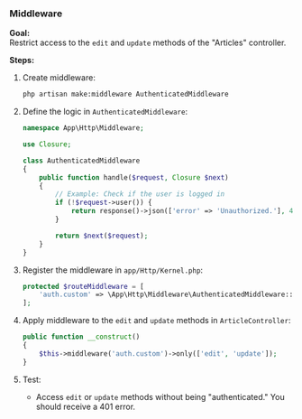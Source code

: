 ### **Middleware**

**Goal:**  
Restrict access to the `edit` and `update` methods of the "Articles" controller.

**Steps:**

1. Create middleware:
   ```bash
   php artisan make:middleware AuthenticatedMiddleware
   ```

2. Define the logic in `AuthenticatedMiddleware`:
   ```php
   namespace App\Http\Middleware;

   use Closure;

   class AuthenticatedMiddleware
   {
       public function handle($request, Closure $next)
       {
           // Example: Check if the user is logged in
           if (!$request->user()) {
               return response()->json(['error' => 'Unauthorized.'], 401);
           }

           return $next($request);
       }
   }
   ```

3. Register the middleware in `app/Http/Kernel.php`:
   ```php
   protected $routeMiddleware = [
       'auth.custom' => \App\Http\Middleware\AuthenticatedMiddleware::class,
   ];
   ```

4. Apply middleware to the `edit` and `update` methods in `ArticleController`:
   ```php
   public function __construct()
   {
       $this->middleware('auth.custom')->only(['edit', 'update']);
   }
   ```

5. Test:
   - Access `edit` or `update` methods without being "authenticated." You should receive a 401 error.
